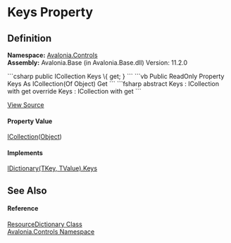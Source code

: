 # Keys Property




## Definition
**Namespace:** <a href="N_Avalonia_Controls">Avalonia.Controls</a>  
**Assembly:** Avalonia.Base (in Avalonia.Base.dll) Version: 11.2.0

<Tabs groupId="api-code-preview">
<TabItem value="csharp" label="C#">
```csharp
public ICollection<Object> Keys \{ get; }
```
</TabItem>
<TabItem value="vb" label="VB">
```vb
Public ReadOnly Property Keys As ICollection(Of Object)
	Get
```
</TabItem>
<TabItem value="fsharp" label="F#">
```fsharp
abstract Keys : ICollection<Object> with get
override Keys : ICollection<Object> with get
```
</TabItem>
</Tabs>



<a href="https://github.com/AvaloniaUI/Avalonia/tree/master/src/Avalonia.Base/Controls/ResourceDictionary.cs#L47" title="View the source code">View Source</a>



#### Property Value
<a href="https://learn.microsoft.com/dotnet/api/system.collections.generic.icollection-1" target="_blank" rel="noopener noreferrer">ICollection</a>(<a href="https://learn.microsoft.com/dotnet/api/system.object" target="_blank" rel="noopener noreferrer">Object</a>)

#### Implements
<a href="https://learn.microsoft.com/dotnet/api/system.collections.generic.idictionary-2.keys" target="_blank" rel="noopener noreferrer">IDictionary(TKey, TValue).Keys</a>  


## See Also


#### Reference
<a href="T_Avalonia_Controls_ResourceDictionary">ResourceDictionary Class</a>  
<a href="N_Avalonia_Controls">Avalonia.Controls Namespace</a>  
